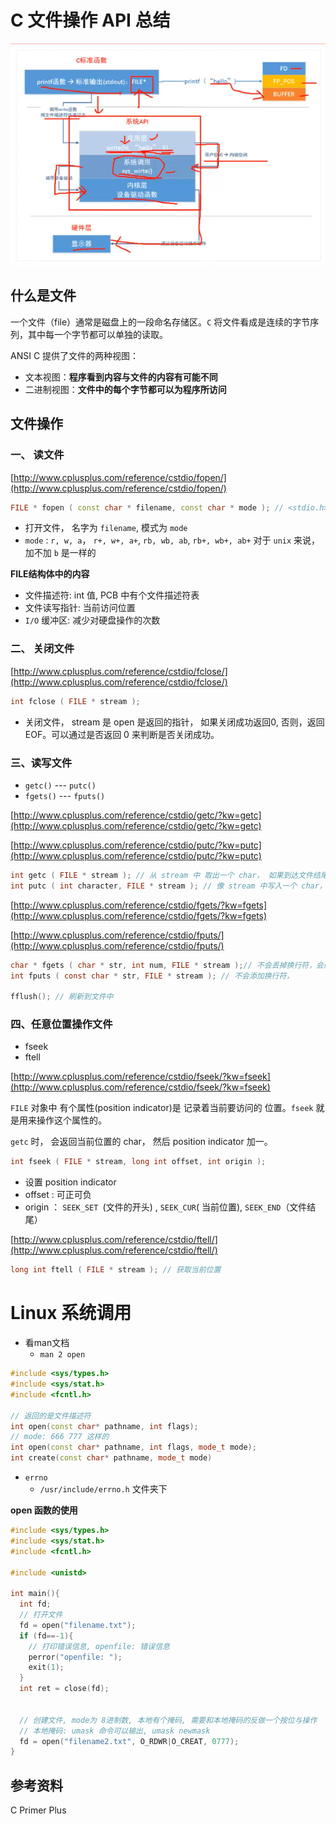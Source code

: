 # C 文件操作 API 总结

![](../imgs/file-op.png)



## 什么是文件

一个文件（file）通常是磁盘上的一段命名存储区。`C` 将文件看成是连续的字节序列，其中每一个字节都可以单独的读取。

ANSI C 提供了文件的两种视图：

* 文本视图：**程序看到内容与文件的内容有可能不同**
* 二进制视图：**文件中的每个字节都可以为程序所访问**



## 文件操作

### 一、 读文件

[http://www.cplusplus.com/reference/cstdio/fopen/](http://www.cplusplus.com/reference/cstdio/fopen/)

```c++
FILE * fopen ( const char * filename, const char * mode ); // <stdio.h>, <cstdio> 
```

* 打开文件， 名字为 `filename`, 模式为 `mode`
* `mode` : `r, w, a`， `r+, w+, a+`, `rb, wb, ab`, `rb+, wb+, ab+` 对于 `unix` 来说，加不加 `b` 是一样的 



**FILE结构体中的内容**

* 文件描述符: int 值, PCB 中有个文件描述符表
* 文件读写指针: 当前访问位置
* `I/O` 缓冲区: 减少对硬盘操作的次数







### 二、 关闭文件

[http://www.cplusplus.com/reference/cstdio/fclose/](http://www.cplusplus.com/reference/cstdio/fclose/)

```c
int fclose ( FILE * stream );
```

* 关闭文件， stream 是 open 是返回的指针， 如果关闭成功返回0, 否则，返回 EOF。可以通过是否返回 0 来判断是否关闭成功。

### 三、读写文件

* `getc()` --- `putc()`
* `fgets()` --- `fputs()`

[http://www.cplusplus.com/reference/cstdio/getc/?kw=getc](http://www.cplusplus.com/reference/cstdio/getc/?kw=getc)

[http://www.cplusplus.com/reference/cstdio/putc/?kw=putc](http://www.cplusplus.com/reference/cstdio/putc/?kw=putc)

```c
int getc ( FILE * stream ); // 从 stream 中 取出一个 char， 如果到达文件结尾， 会返回 EOF
int putc ( int character, FILE * stream ); // 像 stream 中写入一个 char， 位置由 stream 的内部指针决定。
```



[http://www.cplusplus.com/reference/cstdio/fgets/?kw=fgets](http://www.cplusplus.com/reference/cstdio/fgets/?kw=fgets)

[http://www.cplusplus.com/reference/cstdio/fputs/](http://www.cplusplus.com/reference/cstdio/fputs/)

```c
char * fgets ( char * str, int num, FILE * stream );// 不会丢掉换行符，会向末尾加一个 空字符构成字符串
int fputs ( const char * str, FILE * stream ); // 不会添加换行符，

fflush(); // 刷新到文件中
```



### 四、任意位置操作文件

* fseek
* ftell

[http://www.cplusplus.com/reference/cstdio/fseek/?kw=fseek](http://www.cplusplus.com/reference/cstdio/fseek/?kw=fseek)

`FILE` 对象中 有个属性(position indicator)是 记录着当前要访问的 位置。`fseek` 就是用来操作这个属性的。

`getc` 时， 会返回当前位置的 char， 然后 position indicator 加一。

```c
int fseek ( FILE * stream, long int offset, int origin );
```

* 设置 position indicator
* offset : 可正可负
* origin ： `SEEK_SET `(文件的开头) , `SEEK_CUR`( 当前位置), `SEEK_END`（文件结尾）

[http://www.cplusplus.com/reference/cstdio/ftell/](http://www.cplusplus.com/reference/cstdio/ftell/)

```c
long int ftell ( FILE * stream ); // 获取当前位置
```



# Linux 系统调用

* 看man文档
  * `man 2 open`

```c++
#include <sys/types.h>
#include <sys/stat.h>
#include <fcntl.h>

// 返回的是文件描述符
int open(const char* pathname, int flags);
// mode: 666 777 这样的
int open(const char* pathname, int flags, mode_t mode);
int create(const char* pathname, mode_t mode)
```

* `errno`
  * `/usr/include/errno.h` 文件夹下



**open 函数的使用**

```c++
#include <sys/types.h>
#include <sys/stat.h>
#include <fcntl.h>

#include <unistd>

int main(){
  int fd;
  // 打开文件
  fd = open("filename.txt");
  if (fd==-1){
    // 打印错误信息, openfile: 错误信息
    perror("openfile: ");
    exit(1);
  }
  int ret = close(fd);
  
  
  // 创建文件, mode为 8进制数, 本地有个掩码, 需要和本地掩码的反做一个按位与操作
  // 本地掩码: umask 命令可以输出, umask newmask
  fd = open("filename2.txt", O_RDWR|O_CREAT, 0777);
}
```



## 参考资料

C Primer Plus

